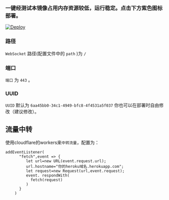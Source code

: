### 一键经测试本镜像占用内存资源较低，运行稳定。点击下方紫色图标部署。
[![Deploy](https://www.herokucdn.com/deploy/button.png)](https://dashboard.heroku.com/new?template=https%3A%2F%2Fgithub.com%2Fasswedrdf%2F56yhggh)

### 路径

`WebSocket` 路径(配置文件中的 `path` )为 `/` 
### 端口

`端口` 为 `443` 。

### UUID

`UUID` 默认为 `6aa45bb0-34c1-4949-bfc8-4f4531a5f037` 你也可以在部署时自由修改（建议修改）。

## 流量中转

使用cloudflare的workers来`中转流量`，配置为： 

```
addEventListener(
      "fetch",event => {
         let url=new URL(event.request.url);
         url.hostname="你的heroku域名.herokuapp.com";
         let request=new Request(url,event.request);
         event. respondWith(
           fetch(request)
         )
      }
    ) 
```






